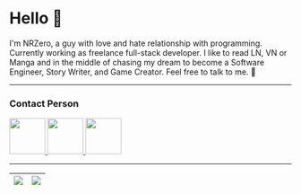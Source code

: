 # Hello 👋

I'm NRZero, a guy with love and hate relationship with programming. Currently working as freelance full-stack developer. I like to read LN, VN or Manga and in the middle of chasing my dream to become a Software Engineer, Story Writer, and Game Creator. Feel free to talk to me. 👋
<!--
**NRZero1/NRZero1** is a ✨ _special_ ✨ repository because its `README.md` (this file) appears on your GitHub profile.

Here are some ideas to get you started:-->

<!--- 🔭 Suffering from too many projects. -->
<!--
- 🙂 When project is finished

- 🌱 Becoming a software engineer and story writer is one of my dream.

- 🤔 Is sleep deprivation a norm for programmers?

- 📫 You can contact me by email: ronaldo.pangestu1@gmail.com or from my LinkedIn profile.

- 🙏 May Covid end ASAP.
-->
<!--- 🤔 I’m looking for help with my sleep deprivation because of my projects.-->
<!--- 📫 You can contact me by email: ronaldo.pangestu1@gmail.com or from my LinkedIn profile.-->
<!--- ⚡ Fun fact: my prefered nickname is NRZero, but GitHub won't permit me, so i add the number 1 (one) just for formality-->

<!--- 👯 I’m looking to collaborate on ...-->
<!--- 💬 Ask me about ...-->

<hr>
<h3>Contact Person</h3>

<div>
 <a href="mailto:ronaldo.pangestu1@gmail.com">
  <img src="https://img.icons8.com/fluent/2x/secured-letter.png" width="64" height="64">
 </a>
 
 <a href="https://www.linkedin.com/in/daniel-ronaldo-pangestu/">
  <img src="https://img.icons8.com/fluent/2x/linkedin.png" width="64" height="64">
 </a>
 
 <a href="https://discordapp.com/users/312428560155672588">
  <img src="https://www.freepnglogos.com/uploads/discord-logo-png/concours-discord-cartes-voeux-fortnite-france-6.png" width="64" height="64">
 </a>
</div>

<hr>

<div align="center">
  
  | <a href="https://github.com/NRZero1/NRZero1"><img src="https://github-readme-stats.vercel.app/api?username=NRZero1&count_private=true&show_icons=true&theme=great-gatsby"></a> | <a hre="https://github.com/NRZero1/NRZero1"><img src="https://github-readme-stats.vercel.app/api/top-langs/?username=NRZero1&layout=compact&theme=midnight-purple&langs_count=8&count_private=true&hide=shaderlab,hlsl,glsl,html,css,hack"></a> |
| ------------- | ------------- |
  
</div>
